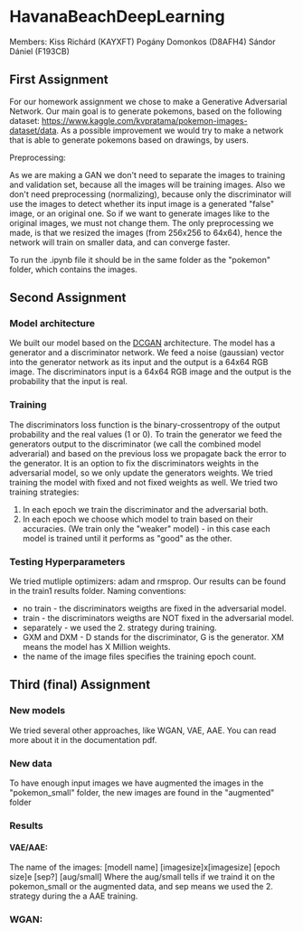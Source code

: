 # HavanaBeachDeepLearning
Members:
Kiss Richárd  (KAYXFT)
Pogány Domonkos (D8AFH4)
Sándor Dániel (F193CB)

## First Assignment
For our homework assignment we chose to make a Generative Adversarial Network. Our main goal is to generate pokemons, based on the following dataset: https://www.kaggle.com/kvpratama/pokemon-images-dataset/data. As a possible improvement we would try to make a network that is able to generate pokemons based on drawings, by users.

Preprocessing:

As we are making a GAN we don't need to separate the images to training and validation set, because all the images will be training images.
Also we don't need preprocessing (normalizing), because only the discriminator will use the images to detect whether its input image is a generated "false" image, or an original one. So if we want to generate images like to the original images, we must not change them.
The only preprocessing we made, is that we resized the images (from 256x256 to 64x64), hence the network will train on smaller data, and can converge faster.

To run the .ipynb file it should be in the same folder as the "pokemon" folder, which contains the images.


## Second Assignment
### Model architecture
We built our model based on the [DCGAN](https://arxiv.org/pdf/1511.06434.pdf) architecture. The model has a generator and a discriminator network. We feed a noise (gaussian) vector into the generator network as its input and the output is a 64x64 RGB image. The discriminators input is a 64x64 RGB image and the output is the probability that the input is real.
### Training
The discriminators loss function is the binary-crossentropy of the output probability and the real values (1 or 0). To train the generator we feed the generators output to the discriminator (we call the combined model adverarial) and based on the previous loss we propagate back the error to the generator. 
It is an option to fix the discriminators weights in the adversarial model, so we only update the generators weights. We tried training the model with fixed and not fixed weights as well. 
We tried two training strategies:
1. In each epoch we train the discriminator and the adversarial both.
2. In each epoch we choose which model to train based on their accuracies. (We train only the "weaker" model) - in this case each model is trained until it performs as "good" as the other.
### Testing Hyperparameters
We tried mutliple optimizers: adam and rmsprop. Our results can be found in the train1 results folder.
Naming conventions:
* no train - the discriminators weigths are fixed in the adversarial model.
* train - the discriminators weigths are NOT fixed in the adversarial model.
* separately - we used the 2. strategy during training.
* GXM and DXM - D stands for the discriminator, G is the generator. XM means the model has X Million weights.
* the name of the image files specifies the training epoch count.

## Third (final) Assignment
### New models
We tried several other approaches, like WGAN, VAE, AAE. You can read more about it in the documentation pdf.
### New data
To have enough input images we have augmented the images in the "pokemon_small" folder, the new images are found in the "augmented" folder
### Results
#### VAE/AAE:
The name of the images: [modell name] [imagesize]x[imagesize] [epoch size]e [sep?] [aug/small]
Where the aug/small tells if we traind it on the pokemon_small or the augmented data, and sep means we used the 2. strategy during the a
AAE training.
### WGAN:

